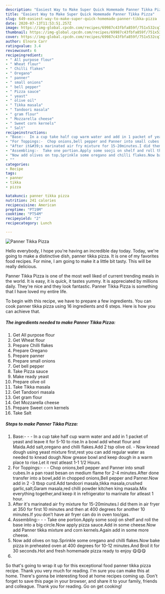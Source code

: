 ```yaml
---
description: "Easiest Way to Make Super Quick Homemade Panner Tikka Pizza"
title: "Easiest Way to Make Super Quick Homemade Panner Tikka Pizza"
slug: 649-easiest-way-to-make-super-quick-homemade-panner-tikka-pizza
date: 2020-07-13T11:53:51.257Z
image: https://img-global.cpcdn.com/recipes/69987c43fbfa859f/751x532cq70/panner-tikka-pizza-recipe-main-photo.jpg
thumbnail: https://img-global.cpcdn.com/recipes/69987c43fbfa859f/751x532cq70/panner-tikka-pizza-recipe-main-photo.jpg
cover: https://img-global.cpcdn.com/recipes/69987c43fbfa859f/751x532cq70/panner-tikka-pizza-recipe-main-photo.jpg
author: Elnora Carr
ratingvalue: 3.4
reviewcount: 6
recipeingredient:
- " All purpose flour"
- " Wheat flour"
- " Chilli flakes"
- " Oregano"
- " panner"
- " small onions"
- " bell pepper"
- " Pizza sauce"
- " yeast"
- " olive oil"
- " Tikka masala"
- " Tandoori masala"
- " gram flour"
- " Mozzarella cheese"
- " Sweet corn kernels"
- " Salt"
recipeinstructions:
- "Base:-  In a cup take half cup warm water and add in 1 packet of yeast and leave it for 5-10 to rise.In a bowl add wheat flour and Maida.Add salt,oregano and chilli flakes.Add 2 tsp olive oil. Now knead dough using yeast mixture first,rest you can add regular water as needed to knead dough.Now grease bowl and keep dough in a warm place to rise.Let it rest atleast 1-1 1/2 Hours."
- "For Toppings:-  Chop onions,bell pepper and Panner into small cubes.In a pan roast besan on medium flame for 2-4 minutes.After done transfer into a bowl,add in chopped onions,Bell pepper and Panner.Now add in 2 -3 tbsp curd.Add tandoori masala,tikka masala,crushed garlic,salt,Garam masala,red chilli powder kitchen king masala.Mix everything together,and keep it in refrigerator to marinate for atleast 1 hour."
- "After it&#39;s marinated air fry mixture for 15-20minutes.I did them in air fryer at 350 for first 10 minutes and then at 400 degrees for another 10 minutes.If you don’t have air fryer can do in oven too/gas."
- "Assembling:-  Take one portion.Apply some sooji on shelf and roll the base into a big circle.Now apply pizza sauce.Add in some cheese.Now add Panner tikka mixture and corn kernels.Again add in some more cheese."
- "Now add olives on top.Sprinkle some oregano and chilli flakes.Now bake pizza in preheated oven at 400 degrees for 10-12 minutes.And Broil it for 30 seconds.Hot and fresh homemade pizza ready to enjoy 😋😋😋"
- ""
categories:
- Recipe
tags:
- panner
- tikka
- pizza

katakunci: panner tikka pizza 
nutrition: 241 calories
recipecuisine: American
preptime: "PT19M"
cooktime: "PT54M"
recipeyield: "2"
recipecategory: Lunch

---
```



![Panner Tikka Pizza](https://img-global.cpcdn.com/recipes/69987c43fbfa859f/751x532cq70/panner-tikka-pizza-recipe-main-photo.jpg)

Hello everybody, I hope you're having an incredible day today. Today, we're going to make a distinctive dish, panner tikka pizza. It is one of my favorites food recipes. For mine, I am going to make it a little bit tasty. This will be really delicious.

Panner Tikka Pizza is one of the most well liked of current trending meals in the world. It is easy, it is quick, it tastes yummy. It is appreciated by millions daily. They're nice and they look fantastic. Panner Tikka Pizza is something that I have loved my entire life.




To begin with this recipe, we have to prepare a few ingredients. You can cook panner tikka pizza using 16 ingredients and 6 steps. Here is how you can achieve that.

<!--inarticleads1-->

##### The ingredients needed to make Panner Tikka Pizza:

1. Get  All purpose flour
1. Get  Wheat flour
1. Prepare  Chilli flakes
1. Prepare  Oregano
1. Prepare  panner
1. Prepare  small onions
1. Get  bell pepper
1. Take  Pizza sauce
1. Make ready  yeast
1. Prepare  olive oil
1. Take  Tikka masala
1. Get  Tandoori masala
1. Get  gram flour
1. Get  Mozzarella cheese
1. Prepare  Sweet corn kernels
1. Take  Salt




<!--inarticleads2-->

##### Steps to make Panner Tikka Pizza:

1. Base:- -  - In a cup take half cup warm water and add in 1 packet of yeast and leave it for 5-10 to rise.In a bowl add wheat flour and Maida.Add salt,oregano and chilli flakes.Add 2 tsp olive oil. - Now knead dough using yeast mixture first,rest you can add regular water as needed to knead dough.Now grease bowl and keep dough in a warm place to rise.Let it rest atleast 1-1 1/2 Hours.
1. For Toppings:- -  - Chop onions,bell pepper and Panner into small cubes.In a pan roast besan on medium flame for 2-4 minutes.After done transfer into a bowl,add in chopped onions,Bell pepper and Panner.Now add in 2 -3 tbsp curd.Add tandoori masala,tikka masala,crushed garlic,salt,Garam masala,red chilli powder kitchen king masala.Mix everything together,and keep it in refrigerator to marinate for atleast 1 hour.
1. After it&#39;s marinated air fry mixture for 15-20minutes.I did them in air fryer at 350 for first 10 minutes and then at 400 degrees for another 10 minutes.If you don’t have air fryer can do in oven too/gas.
1. Assembling:- -  - Take one portion.Apply some sooji on shelf and roll the base into a big circle.Now apply pizza sauce.Add in some cheese.Now add Panner tikka mixture and corn kernels.Again add in some more cheese.
1. Now add olives on top.Sprinkle some oregano and chilli flakes.Now bake pizza in preheated oven at 400 degrees for 10-12 minutes.And Broil it for 30 seconds.Hot and fresh homemade pizza ready to enjoy 😋😋😋
1. 




So that's going to wrap it up for this exceptional food panner tikka pizza recipe. Thank you very much for reading. I'm sure you can make this at home. There's gonna be interesting food at home recipes coming up. Don't forget to save this page in your browser, and share it to your family, friends and colleague. Thank you for reading. Go on get cooking!
